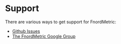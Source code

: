 Support
=======

There are various ways to get support for FnordMetric:

+ [Github Issues](http://github.com/paulasmuth/fnordmetric/issues)
+ [The FnordMetric Google Group](http://groups.google.com/group/fnordmetric)



